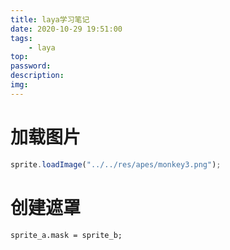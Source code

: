 ```yaml
---
title: laya学习笔记
date: 2020-10-29 19:51:00
tags:
    - laya
top:
password:
description:
img:
---
```


# 加载图片
```ts
sprite.loadImage("../../res/apes/monkey3.png");
```
# 创建遮罩
```
sprite_a.mask = sprite_b;
```